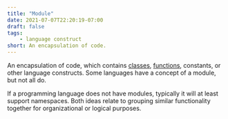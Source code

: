 ```yaml
---
title: "Module"
date: 2021-07-07T22:20:19-07:00
draft: false
tags:
    - language construct
short: An encapsulation of code.
---
```


An encapsulation of code, which contains [classes](/glossary/class), [functions](/glossary/function), constants, or other language constructs. Some languages have a concept of a module, but not all do. 

If a programming language does not have modules, typically it will at least support namespaces. Both ideas relate to grouping similar functionality together for organizational or logical purposes.
